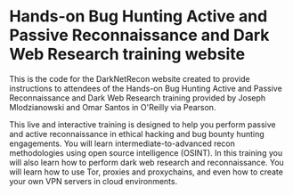 # Hands-on Bug Hunting Active and Passive Reconnaissance and Dark Web Research training website
This is the code for the DarkNetRecon website created to provide instructions to attendees of the Hands-on Bug Hunting Active and Passive Reconnaissance and Dark Web Research training provided by Joseph Mlodzianowski and Omar Santos in O'Reilly via Pearson.

This live and interactive training is designed to help you perform passive and active reconnaissance in ethical hacking and bug bounty hunting engagements. You will learn intermediate-to-advanced recon methodologies using open source intelligence (OSINT). In this training you will also learn how to perform dark web research and reconnaissance. You will learn how to use Tor, proxies and proxychains, and even how to create your own VPN servers in cloud environments. 
